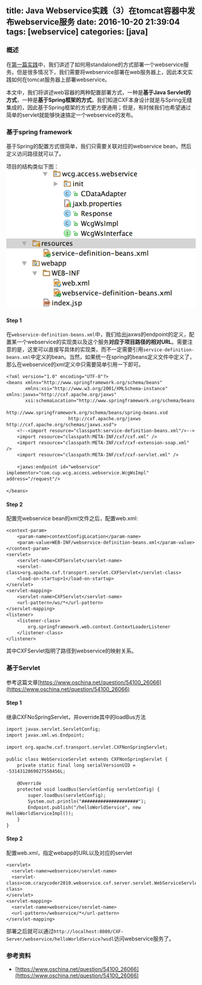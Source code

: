 title: Java Webservice实践（3）在tomcat容器中发布webservice服务
date: 2016-10-20 21:39:04
tags: [webservice]
categories: [java]
---

### 概述
在[第一篇实践](http://paranoidq.github.io/2016/10/20/java-webservice-tutorial-2/)中，我们讲述了如何用standalone的方式部署一个webservice服务。但是很多情况下，我们需要将webservice部署在web服务器上，因此本文实践如何在tomcat服务器上部署webservice。

本文中，我们将讲述web容器的两种配置部署方式，一种是**基于Java Servlet的方式**，一种是**基于Spring框架的方式**。我们知道CXF本身设计就是与Spring无缝集成的，因此基于Spring框架的方式更方便通用；但是，有时候我们也希望通过简单的servlet就能够快速搞定一个webservice的发布。

 <!--more-->

### 基于spring framework
基于Spring的配置方式很简单，我们只需要关联对应的webservice bean，然后定义访问路径就可以了。

项目的结构类似下图：
![cxf-spring-intergeration](/img/webservice/spring-config-1.png)

#### Step 1
在`webservice-definition-beans.xml`中，我们给出jaxws的endpoint的定义，配置某一个webservice的实现类以及这个服务**对应于项目路径的相对URL**。需要注意的是，这里可以直接写具体的实现类，而不一定需要引用`service-definition-beans.xml`中定义的bean。当然，如果统一在spring的beans定义文件中定义了，那么在webservice的xml定义中只需要简单引用一下即可。
```
<?xml version="1.0" encoding="UTF-8"?>
<beans xmlns="http://www.springframework.org/schema/beans"
       xmlns:xsi="http://www.w3.org/2001/XMLSchema-instance" xmlns:jaxws="http://cxf.apache.org/jaxws"
       xsi:schemaLocation="http://www.springframework.org/schema/beans
                       http://www.springframework.org/schema/beans/spring-beans.xsd
                       http://cxf.apache.org/jaxws http://cxf.apache.org/schemas/jaxws.xsd">
    <!--<import resource="classpath:service-definition-beans.xml"/>-->
    <import resource="classpath:META-INF/cxf/cxf.xml" />
    <import resource="classpath:META-INF/cxf/cxf-extension-soap.xml" />
    <import resource="classpath:META-INF/cxf/cxf-servlet.xml" />

    <jaxws:endpoint id="webservice" implementor="com.cup.wcg.access.webservice.WcgWsImpl" address="/request"/>

</beans>
```
#### Step 2
配置完webservice bean的xml文件之后，配置web.xml:
```
<context-param>
    <param-name>contextConfigLocation</param-name>
    <param-value>WEB-INF/webservice-definition-beans.xml</param-value>
</context-param>
<servlet>
    <servlet-name>CXFServlet</servlet-name>
    <servlet-class>org.apache.cxf.transport.servlet.CXFServlet</servlet-class>
    <load-on-startup>1</load-on-startup>
</servlet>
<servlet-mapping>
    <servlet-name>CXFServlet</servlet-name>
    <url-pattern>/ws/*</url-pattern>
</servlet-mapping>
<listener>
    <listener-class>
        org.springframework.web.context.ContextLoaderListener
    </listener-class>
</listener>
```
其中CXFServlet指明了路径到webservice的映射关系。


### 基于Servlet
参考这篇文章[https://www.oschina.net/question/54100_26066](https://www.oschina.net/question/54100_26066)

#### Step 1
继承CXFNoSpringServlet，并override其中的loadBus方法
``` 
import javax.servlet.ServletConfig;
import javax.xml.ws.Endpoint;
 
import org.apache.cxf.transport.servlet.CXFNonSpringServlet;
  
public class WebServiceServlet extends CXFNonSpringServlet {
    private static final long serialVersionUID = -5314312869027558456L;
 
    @Override
    protected void loadBus(ServletConfig servletConfig) {
        super.loadBus(servletConfig);
        System.out.println("#####################");
        Endpoint.publish("/helloWorldService", new HelloWorldServiceImpl());
    }
}
```

#### Step 2
配置web.xml，指定webapp的URL以及对应的servlet
```
<servlet>
  <servlet-name>webservice</servlet-name>
  <servlet-class>com.crazycoder2010.webservice.cxf.server.servlet.WebServiceServlet</servlet-class>
</servlet>
<servlet-mapping>
  <servlet-name>webservice</servlet-name>
  <url-pattern>/webservice/*</url-pattern>
</servlet-mapping>
```
部署之后就可以通过`http://localhost:8080/CXF-Server/webservice/helloWorldService?wsdl`访问webservice服务了。

### 参考资料
- [https://www.oschina.net/question/54100_26066](https://www.oschina.net/question/54100_26066)
